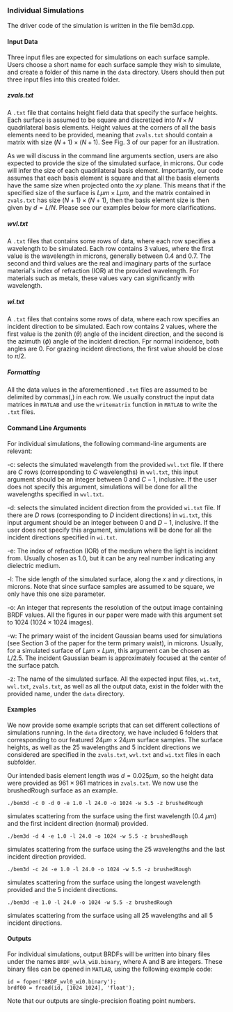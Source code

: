 ### Individual Simulations
The driver code of the simulation is written in the file bem3d.cpp. 

#### Input Data

Three input files are expected for simulations on each surface sample. Users choose a short name for each surface sample they wish to simulate, and create a folder of this name in the $\texttt{data}$ directory. Users should then put three input files into this created folder.

##### zvals.txt

A $\texttt{.txt}$ file that contains height field data that specify the surface heights. Each surface is assumed to be square and discretized into $N \times N$ quadrilateral basis elements. Height values at the corners of all the basis elements need to be provided, meaning that $\texttt{zvals.txt}$ should contain a matrix with size $(N + 1) \times (N + 1)$. See Fig. 3 of our paper for an illustration.

As we will discuss in the command line arguments section, users are also expected to provide the size of the simulated surface, in microns. Our code will infer the size of each quadrilateral basis element. Importantly, our code assumes that each basis element is square and that all the basis elements have the same size when projected onto the $xy$ plane. This means that if the specified size of the surface is $L \mu m \times L \mu m$, and the matrix contained in $\texttt{zvals.txt}$ has size $(N + 1) \times (N + 1)$, then the basis element size is then given by $d = L / N$. Please see our examples below for more clarifications.

##### wvl.txt

A $\texttt{.txt}$ files that contains some rows of data, where each row specifies a wavelength to be simulated. Each row contains 3 values, where the first value is the wavelength in microns, generally between 0.4 and 0.7. The second and third values are the real and imaginary parts of the surface material's index of refraction (IOR) at the provided wavelength. For materials such as metals, these values vary can significantly with wavelength.

##### wi.txt

A $\texttt{.txt}$ files that contains some rows of data, where each row specifies an incident direction to be simulated. Each row contains 2 values, where the first value is the zenith ($\theta$) angle of the incident direction, and the second is the azimuth ($\phi$) angle of the incident direction. Fpr normal incidence, both angles are 0. For grazing incident directions, the first value should be close to $\pi / 2$.

##### Formatting

All the data values in the aforementioned $\texttt{.txt}$ files are assumed to be delimited by commas(,) in each row. We usually construct the input data matrices in $\texttt{MATLAB}$ and use the $\texttt{writematrix}$ function in $\texttt{MATLAB}$ to write the $\texttt{.txt}$ files.

#### Command Line Arguments 

For individual simulations, the following command-line arguments are relevant:

-c: selects the simulated wavelength from the provided $\texttt{wvl.txt}$ file. If there are $C$ rows (corresponding to $C$ wavelengths) in $\texttt{wvl.txt}$, this input argument should be an integer between 0 and $C-1$, inclusive. If the user does not specify this argument, simulations will be done for all the wavelengths specified in $\texttt{wvl.txt}$.

-d: selects the simulated incident direction from the provided $\texttt{wi.txt}$ file. If there are $D$ rows (corresponding to $D$ incident directions) in $\texttt{wi.txt}$, this input argument should be an integer between 0 and $D-1$, inclusive. If the user does not specify this argument, simulations will be done for all the incident directions specified in $\texttt{wi.txt}$.

-e: The index of refraction (IOR) of the medium where the light is incident from. Usually chosen as 1.0, but it can be any real number indicating any dielectric medium.

-l: The side length of the simulated surface, along the $x$ and $y$ directions, in microns. Note that since surface samples are assumed to be square, we only have this one size parameter.

-o: An integer that represents the resolution of the output image containing BRDF values. All the figures in our paper were made with this argument set to 1024 ($1024 \times 1024$ images).

-w: The primary waist of the incident Gaussian beams used for simulations (see Section 3 of the paper for the term primary waist), in microns. Usually, for a simulated surface of $L \mu m \times L \mu m$, this argument can be chosen as $L / 2.5$. The incident Gaussian beam is approximately focused at the center of the surface patch.

-z: The name of the simulated surface. All the expected input files, $\texttt{wi.txt}$, $\texttt{wvl.txt}$, $\texttt{zvals.txt}$, as well as all the output data, exist in the folder with the provided name, under the $\texttt{data}$ directory.

#### Examples

We now provide some example scripts that can set different collections of simulations running. In the $\texttt{data}$ directory, we have included 6 folders that corresponding to our featured $24 \mu m \times 24 \mu m$ surface samples. The surface heights, as well as the 25 wavelengths and 5 incident directions we considered are specified in the $\texttt{zvals.txt}$, $\texttt{wvl.txt}$ and $\texttt{wi.txt}$ files in each subfolder.

Our intended basis element length was $d = 0.025 \mu m$, so the height data were provided as $961 \times 961$ matrices in $\texttt{zvals.txt}$. We now use the brushedRough surface as an example.

```
./bem3d -c 0 -d 0 -e 1.0 -l 24.0 -o 1024 -w 5.5 -z brushedRough
```
simulates scattering from the surface using the first wavelength (0.4 $\mu m$) and the first incident direction (normal) provided.

```
./bem3d -d 4 -e 1.0 -l 24.0 -o 1024 -w 5.5 -z brushedRough
```
simulates scattering from the surface using the 25 wavelengths and the last incident direction provided.

```
./bem3d -c 24 -e 1.0 -l 24.0 -o 1024 -w 5.5 -z brushedRough
```
simulates scattering from the surface using the longest wavelength provided and the 5 incident directions.

```
./bem3d -e 1.0 -l 24.0 -o 1024 -w 5.5 -z brushedRough
```
simulates scattering from the surface using all 25 wavelengths and all 5 incident directions.

#### Outputs

For individual simulations, output BRDFs will be written into binary files under the names $\texttt{BRDF\_wvlA\_wiB.binary}$, where A and B are integers. These binary files can be opened in $\texttt{MATLAB}$, using the following example code:

```
id = fopen('BRDF_wvl0_wi0.binary');
brdf00 = fread(id, [1024 1024], 'float');
```
Note that our outputs are single-precision floating point numbers.
